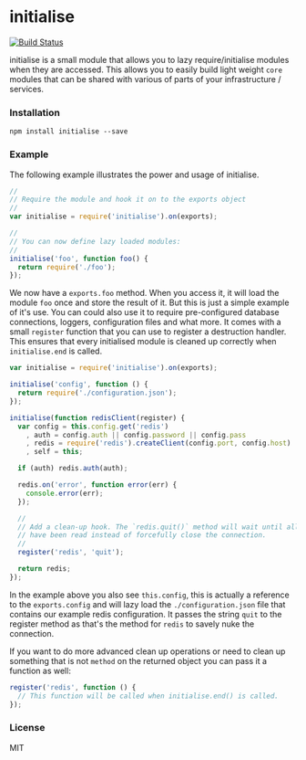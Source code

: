 # initialise

[![Build Status](https://travis-ci.org/observing/initialise.png)](https://travis-ci.org/observing/initialise)

initialise is a small module that allows you to lazy require/initialise modules
when they are accessed. This allows you to easily build light weight `core`
modules that can be shared with various of parts of your infrastructure
/ services.

### Installation

```
npm install initialise --save
```

### Example

The following example illustrates the power and usage of initialise.

```js
//
// Require the module and hook it on to the exports object
//
var initialise = require('initialise').on(exports);

//
// You can now define lazy loaded modules:
//
initialise('foo', function foo() {
  return require('./foo');
});
```

We now have a `exports.foo` method. When you access it, it will load the module
`foo` once and store the result of it. But this is just a simple example of it's
use. You can could also use it to require pre-configured database connections,
loggers, configuration files and what more. It comes with a small `register`
function that you can use to register a destruction handler. This ensures that
every initialised module is cleaned up correctly when `initialise.end` is
called.

```js
var initialise = require('initialise').on(exports);

initialise('config', function () {
  return require('./configuration.json');
});

initialise(function redisClient(register) {
  var config = this.config.get('redis')
    , auth = config.auth || config.password || config.pass
    , redis = require('redis').createClient(config.port, config.host)
    , self = this;

  if (auth) redis.auth(auth);

  redis.on('error', function error(err) {
    console.error(err);
  });

  //
  // Add a clean-up hook. The `redis.quit()` method will wait until all replies
  // have been read instead of forcefully close the connection.
  //
  register('redis', 'quit');

  return redis;
});
```

In the example above you also see `this.config`, this is actually a reference to
the `exports.config` and will lazy load the `./configuration.json` file that
contains our example redis configuration. It passes the string `quit` to the
register method as that's the method for `redis` to savely nuke the connection.

If you want to do more advanced clean up operations or need to clean up
something that is not `method` on the returned object you can pass it
a function as well:

```js
register('redis', function () {
  // This function will be called when initialise.end() is called.
});
```

### License

MIT
